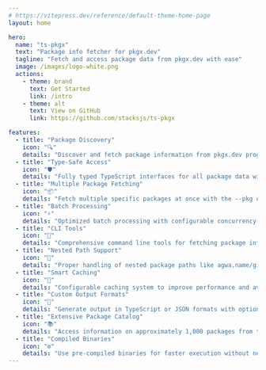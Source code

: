 ```yaml
---
# https://vitepress.dev/reference/default-theme-home-page
layout: home

hero:
  name: "ts-pkgx"
  text: "Package info fetcher for pkgx.dev"
  tagline: "Fetch and access package data from pkgx.dev with ease"
  image: /images/logo-white.png
  actions:
    - theme: brand
      text: Get Started
      link: /intro
    - theme: alt
      text: View on GitHub
      link: https://github.com/stacksjs/ts-pkgx

features:
  - title: "Package Discovery"
    icon: "🔍"
    details: "Discover and fetch package information from pkgx.dev programmatically."
  - title: "Type-Safe Access"
    icon: "🛡️"
    details: "Fully typed TypeScript interfaces for all package data with IntelliSense support."
  - title: "Multiple Package Fetching"
    icon: "📦"
    details: "Fetch multiple specific packages at once with the --pkg option."
  - title: "Batch Processing"
    icon: "⚡"
    details: "Optimized batch processing with configurable concurrency for efficiently handling hundreds of packages."
  - title: "CLI Tools"
    icon: "🧰"
    details: "Comprehensive command line tools for fetching package info and generating index files."
  - title: "Nested Path Support"
    icon: "📁"
    details: "Proper handling of nested package paths like agwa.name/git-crypt."
  - title: "Smart Caching"
    icon: "💾"
    details: "Configurable caching system to improve performance and avoid hitting rate limits."
  - title: "Custom Output Formats"
    icon: "📄"
    details: "Generate output in TypeScript or JSON formats with options for customization."
  - title: "Extensive Package Catalog"
    icon: "📚"
    details: "Access information on approximately 1,000 packages from the pkgx ecosystem."
  - title: "Compiled Binaries"
    icon: "⚙️"
    details: "Use pre-compiled binaries for faster execution without needing a JavaScript runtime."
---
```


<Home />
